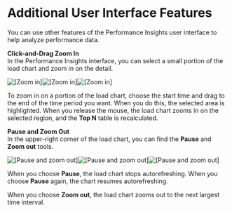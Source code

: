 # Additional User Interface Features<a name="USER_PerfInsights.UIcontrols"></a>

You can use other features of the Performance Insights user interface to help analyze performance data\.

**Click\-and\-Drag Zoom In**  
In the Performance Insights interface, you can select a small portion of the load chart and zoom in on the detail\.

![\[Zoom in\]](http://docs.aws.amazon.com/AmazonRDS/latest/AuroraUserGuide/images/perf_insights_zoom_in.png)![\[Zoom in\]](http://docs.aws.amazon.com/AmazonRDS/latest/AuroraUserGuide/)![\[Zoom in\]](http://docs.aws.amazon.com/AmazonRDS/latest/AuroraUserGuide/)

To zoom in on a portion of the load chart, choose the start time and drag to the end of the time period you want\. When you do this, the selected area is highlighted\. When you release the mouse, the load chart zooms in on the selected region, and the **Top N** table is recalculated\. 

**Pause and Zoom Out**  
In the upper\-right corner of the load chart, you can find the **Pause** and **Zoom out** tools\.

![\[Pause and zoom out\]](http://docs.aws.amazon.com/AmazonRDS/latest/AuroraUserGuide/images/perf_insights_zoom_out.png)![\[Pause and zoom out\]](http://docs.aws.amazon.com/AmazonRDS/latest/AuroraUserGuide/)![\[Pause and zoom out\]](http://docs.aws.amazon.com/AmazonRDS/latest/AuroraUserGuide/)

When you choose **Pause**, the load chart stops autorefreshing\. When you choose **Pause** again, the chart resumes autorefreshing\.

When you choose **Zoom out**, the load chart zooms out to the next largest time interval\.

## <a name="USER_PerfInsights.related"></a>
